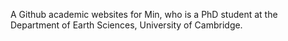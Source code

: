 A Github academic websites for Min, who is a PhD student at the Department of Earth Sciences, University of Cambridge.

